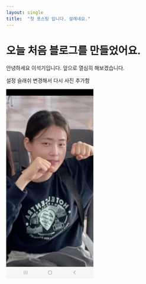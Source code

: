 ```yaml
---
layout: single
title:  "첫 포스팅 입니다. 설레네요."
---
```


# 오늘 처음 블로그를 만들었어요.

안녕하세요 이석기입니다.
앞으로 열심히 해보겠습니다.

설정 슬래쉬 변경해서 다시 사진 추가함

<img src="../images/2023-10-16-first/kiki.jpg" alt="kiki" style="zoom:50%;" />